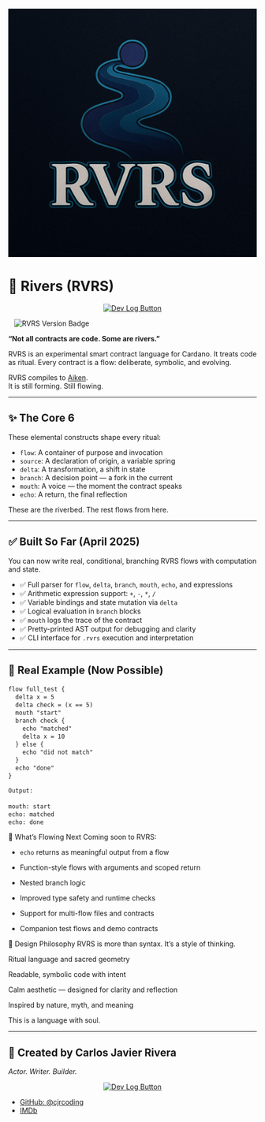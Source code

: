 

<p align="center">
  <img src="https://raw.githubusercontent.com/cjrcoding/rvrs-lang/main/assets/rvrs-logo-clean.jpg" alt="RVRS Logo" width="600"/>
</p>

# 🌊 Rivers (RVRS)

<p align="center">
  <a href="./dev-log.md">
    <img src="https://img.shields.io/badge/Dev%20Log-View%20Here-blue?style=for-the-badge" alt="Dev Log Button"/>
  </a>

  
  &nbsp;&nbsp;
  <img src="https://img.shields.io/badge/Version-v0.3.1-blueviolet?style=for-the-badge" alt="RVRS Version Badge"/>
</p>


**“Not all contracts are code. Some are rivers.”**

RVRS is an experimental smart contract language for Cardano.
It treats code as ritual. Every contract is a flow: deliberate, symbolic, and evolving.

RVRS compiles to [Aiken](https://aiken-lang.org).  
It is still forming. Still flowing.

---

## ✨ The Core 6

These elemental constructs shape every ritual:

- `flow`: A container of purpose and invocation  
- `source`: A declaration of origin, a variable spring  
- `delta`: A transformation, a shift in state  
- `branch`: A decision point — a fork in the current  
- `mouth`: A voice — the moment the contract speaks  
- `echo`: A return, the final reflection

These are the riverbed. The rest flows from here.

---

## ✅ Built So Far (April 2025)

You can now write real, conditional, branching RVRS flows with computation and state.

- ✅ Full parser for `flow`, `delta`, `branch`, `mouth`, `echo`, and expressions  
- ✅ Arithmetic expression support: `+`, `-`, `*`, `/`  
- ✅ Variable bindings and state mutation via `delta`  
- ✅ Logical evaluation in `branch` blocks  
- ✅ `mouth` logs the trace of the contract  
- ✅ Pretty-printed AST output for debugging and clarity  
- ✅ CLI interface for `.rvrs` execution and interpretation

---

## 🧪 Real Example (Now Possible)

```rvrs
flow full_test {
  delta x = 5
  delta check = (x == 5)
  mouth "start"
  branch check {
    echo "matched"
    delta x = 10
  } else {
    echo "did not match"
  }
  echo "done"
}
```
```rvrs
Output:

mouth: start  
echo: matched  
echo: done
```

🔮 What’s Flowing Next
Coming soon to RVRS:

- `echo` returns as meaningful output from a flow

- Function-style flows with arguments and scoped return

- Nested branch logic

- Improved type safety and runtime checks

- Support for multi-flow files and contracts

- Companion test flows and demo contracts

🎨 Design Philosophy
RVRS is more than syntax. It’s a style of thinking.

Ritual language and sacred geometry

Readable, symbolic code with intent

Calm aesthetic — designed for clarity and reflection

Inspired by nature, myth, and meaning

This is a language with soul.

---

## 👤 Created by Carlos Javier Rivera  
*Actor. Writer. Builder.*

<p align="center">
  <a href="./dev-log.md">
    <img src="https://img.shields.io/badge/Dev%20Log-View%20Here-blue?style=for-the-badge" alt="Dev Log Button"/>
  </a>
</p>

- [GitHub: @cjrcoding](https://github.com/cjrcoding)  
- [IMDb](https://www.imdb.com/name/nm7121880/)

